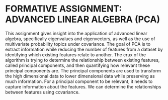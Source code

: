 # FORMATIVE ASSIGNMENT: ADVANCED LINEAR ALGEBRA (PCA)

This assignment gives insight into the application of advanced linear algebra, specifically eigenvalues and eigenvectors, as well as the use of multivariate probability topics under covariance. The goal of PCA is to extract information while reducing the number of features from a dataset by identifying which existing features relate to another. The crux of the algorithm is trying to determine the relationship between existing features, called principal components, and then quantifying how relevant these principal components are. The principal components are used to transform the high dimensional data to lower dimensional data while preserving as much information. For a principal component to be relevant, it needs to capture information about the features. We can determine the relationships between features using covariance.